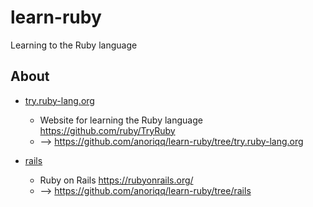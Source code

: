 # learn-ruby

Learning to the Ruby language

## About

- [try.ruby-lang.org](https://try.ruby-lang.org/)
  - Website for learning the Ruby language <https://github.com/ruby/TryRuby>
  - --> <https://github.com/anoriqq/learn-ruby/tree/try.ruby-lang.org>

- [rails](https://github.com/rails/rails)
  - Ruby on Rails <https://rubyonrails.org/>
  - --> <https://github.com/anoriqq/learn-ruby/tree/rails>
